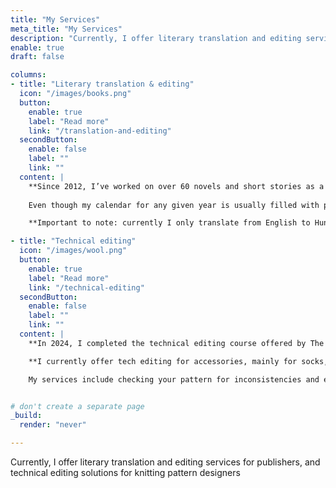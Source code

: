 ```yaml
---
title: "My Services"
meta_title: "My Services"
description: "Currently, I offer literary translation and editing services for publishers, and technical editing solutions for knitting pattern designers"
enable: true
draft: false

columns:
- title: "Literary translation & editing"
  icon: "/images/books.png"
  button:
    enable: true
    label: "Read more"
    link: "/translation-and-editing"
  secondButton:
    enable: false
    label: ""
    link: ""
  content: |
    **Since 2012, I’ve worked on over 60 novels and short stories as a literary translator, and edited more than 20 novels.** I’ve also written numerous articles on various topics. I have extensive experience working with different genres and collaborating with translators and editors from diverse backgrounds.
    
    Even though my calendar for any given year is usually filled with projects from my current clients, I would be happy to talk shop, and maybe make space for new projects. 😎

    **Important to note: currently I only translate from English to Hungarian, and I only edit texts written in Hungarian.**

- title: "Technical editing"
  icon: "/images/wool.png"
  button:
    enable: true
    label: "Read more"
    link: "/technical-editing"
  secondButton:
    enable: false
    label: ""
    link: ""
  content: |
    **In 2024, I completed the technical editing course offered by The Tech Editor Hub.** Joeli is a wonderful teacher who has taught me a great deal about the mechanics of tech editing for knitting patterns and the philosophy of working with pattern designers. 😊

    **I currently offer tech editing for accessories, mainly for socks, mittens, hats, shawls, scarfs and other small items.**

    My services include checking your pattern for inconsistencies and errors both in the math and in the style. I'll also flag any grammatical errors or typos.


# don't create a separate page
_build:
  render: "never"

---
```


Currently, I offer literary translation and editing services for publishers, and technical editing solutions for knitting pattern designers

<!-- <a href="https://www.flaticon.com/free-icons/books" title="books icons">Books icons created by Freepik - Flaticon</a> -->
<!-- <a href="https://www.flaticon.com/free-icons/wool" title="wool icons">Wool icons created by Freepik - Flaticon</a> -->